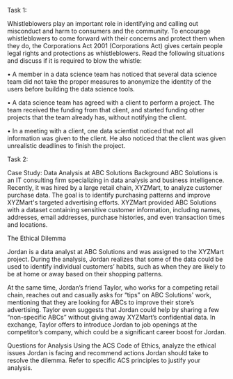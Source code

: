 Task 1:

Whistleblowers play an important role in identifying and calling out misconduct and harm to consumers and the community. To encourage whistleblowers to come forward with their concerns and protect them when they do, the Corporations Act 2001 (Corporations Act) gives certain people legal rights and protections as whistleblowers.
Read the following situations and discuss if it is required to blow the whistle:

•	A member in a data science team has noticed that several data science team did not take the proper measures to anonymize the identity of the users before building the data science tools.

•	A data science team has agreed with a client to perform a project. The team received the funding from that client, and started funding other projects that the team already has, without notifying the client.

•	In a meeting with a client, one data scientist noticed that not all information was given to the client. He also noticed that the client was given unrealistic deadlines to finish the project.

Task 2:

Case Study: Data Analysis at ABC Solutions
Background
ABC Solutions is an IT consulting firm specializing in data analysis and business intelligence. Recently, it was hired by a large retail chain, XYZMart, to analyze customer purchase data. The goal is to identify purchasing patterns and improve XYZMart's targeted advertising efforts. XYZMart provided ABC Solutions with a dataset containing sensitive customer information, including names, addresses, email addresses, purchase histories, and even transaction times and locations.

The Ethical Dilemma

Jordan is a data analyst at ABC Solutions and was assigned to the XYZMart project. During the analysis, Jordan realizes that some of the data could be used to identify individual customers’ habits, such as when they are likely to be at home or away based on their shopping patterns.

At the same time, Jordan’s friend Taylor, who works for a competing retail chain, reaches out and casually asks for “tips” on ABC Solutions' work, mentioning that they are looking for ABCs to improve their store’s advertising. Taylor even suggests that Jordan could help by sharing a few “non-specific ABCs” without giving away XYZMart’s confidential data. In exchange, Taylor offers to introduce Jordan to job openings at the competitor’s company, which could be a significant career boost for Jordan.

Questions for Analysis
Using the ACS Code of Ethics, analyze the ethical issues Jordan is facing and recommend actions Jordan should take to resolve the dilemma. Refer to specific ACS principles to justify your analysis.



